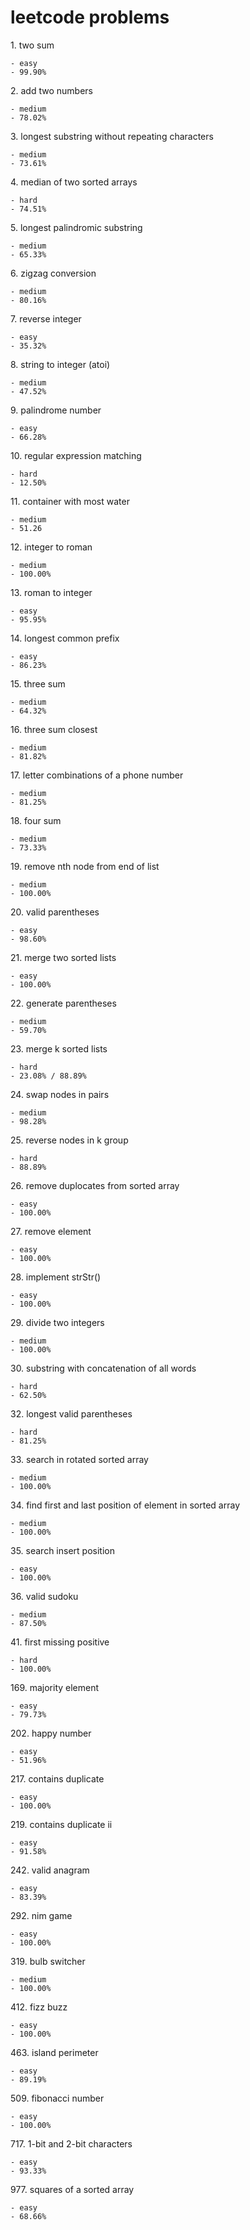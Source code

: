 # leetcode problems

1\. two sum

    - easy
    - 99.90%
   
2\. add two numbers

    - medium
    - 78.02%
   
3\. longest substring without repeating characters

    - medium
    - 73.61%
   
4\. median of two sorted arrays

    - hard
    - 74.51%
   
5\. longest palindromic substring

    - medium
    - 65.33%
   
6\. zigzag conversion

    - medium
    - 80.16%
   
7\. reverse integer

    - easy
    - 35.32%
   
8\. string to integer (atoi)

    - medium
    - 47.52%
   
9\. palindrome number

    - easy
    - 66.28%
   
10\. regular expression matching

    - hard
    - 12.50%
    
11\. container with most water

    - medium
    - 51.26
    
12\. integer to roman

    - medium
    - 100.00%

13\. roman to integer

    - easy
    - 95.95%

14\. longest common prefix

    - easy
    - 86.23%
    
15\. three sum

    - medium
    - 64.32%
    
16\. three sum closest

    - medium
    - 81.82%
    
17\. letter combinations of a phone number

    - medium
    - 81.25%
    
18\. four sum

    - medium
    - 73.33%
    
19\. remove nth node from end of list

    - medium
    - 100.00%
    
20\. valid parentheses

    - easy
    - 98.60%
    
21\. merge two sorted lists

    - easy
    - 100.00%
    
22\. generate parentheses

    - medium
    - 59.70%
    
23\. merge k sorted lists

    - hard
    - 23.08% / 88.89%
    
24\. swap nodes in pairs

    - medium
    - 98.28%
    
25\. reverse nodes in k group

    - hard
    - 88.89%
    
26\. remove duplocates from sorted array

    - easy
    - 100.00%
    
27\. remove element

    - easy
    - 100.00%
    
28\. implement strStr()

    - easy
    - 100.00%
    
29\. divide two integers

    - medium
    - 100.00%
    
30\. substring with concatenation of all words

    - hard
    - 62.50%
    
32\. longest valid parentheses

    - hard
    - 81.25%
    
33\. search in rotated sorted array

    - medium
    - 100.00%
    
34\. find first and last position of element in sorted array

    - medium
    - 100.00%
    
35\. search insert position

    - easy
    - 100.00%
    
36\. valid sudoku

    - medium
    - 87.50%
    
41\. first missing positive

    - hard
    - 100.00%
    
169\. majority element

    - easy
    - 79.73%
    
202\. happy number

    - easy
    - 51.96%
    
217\. contains duplicate
    
    - easy
    - 100.00%
    
219\. contains duplicate ii
    
    - easy
    - 91.58%
    
242\. valid anagram

    - easy
    - 83.39%
    
292\. nim game

    - easy
    - 100.00%
    
319\. bulb switcher

    - medium
    - 100.00%
    
412\. fizz buzz

    - easy
    - 100.00%
    
463\. island perimeter

    - easy
    - 89.19%

509\. fibonacci number

    - easy
    - 100.00%

717\. 1-bit and 2-bit characters

    - easy
    - 93.33%
    
977\. squares of a sorted array

    - easy
    - 68.66%
